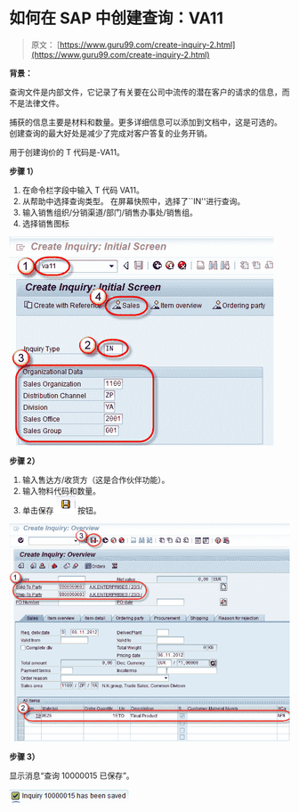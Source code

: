 # 如何在 SAP 中创建查询：VA11

> 原文： [https://www.guru99.com/create-inquiry-2.html](https://www.guru99.com/create-inquiry-2.html)

**背景：**

查询文件是内部文件，它记录了有关要在公司中流传的潜在客户的请求的信息，而不是法律文件。

捕获的信息主要是材料和数量。更多详细信息可以添加到文档中，这是可选的。 创建查询的最大好处是减少了完成对客户答复的业务开销。

用于创建询价的 T 代码是-VA11。

**步骤 1）**

1.  在命令栏字段中输入 T 代码 VA11。
2.  从帮助中选择查询类型。 在屏幕快照中，选择了``IN''进行查询。
3.  输入销售组织/分销渠道/部门/销售办事处/销售组。
4.  选择销售图标

![](img/e6463ff429133edf8429c763acc8616d.png)

**步骤 2）**

1.  输入售达方/收货方（这是合作伙伴功能）。
2.  输入物料代码和数量。
3.  单击保存 ![](img/dbc42779ba5ccd4db1e84180933653b6.png) 按钮。

![](img/0c60e31b8a1429278b3bdd71f5d31983.png)

**步骤 3）**

显示消息“查询 10000015 已保存”。

![](img/c11b846e4290138ba1ee701be30bcff4.png)